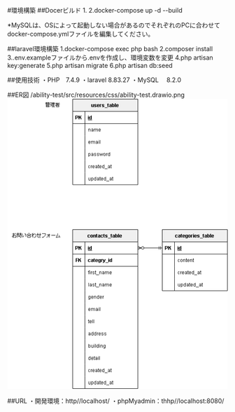 #環境構築
##Docerビルド
1.
2.docker-compose up -d --build

*MySQLは、OSによって起動しない場合があるのでそれぞれのPCに合わせてdocker-compose.ymlファイルを編集してください。

##laravel環境構築
1.docker-compose exec php bash
2.composer install
3..env.exampleファイルから.envを作成し、環境変数を変更
4.php artisan key:generate
5.php artisan migrate
6.php artisan db:seed

##使用技術
・PHP　7.4.9
・laravel  8.83.27
・MySQL　 8.2.0

##ER図
/ability-test/src/resources/css/ability-test.drawio.png
<img src="ability-test.drawio.png" alt="ER Diagram">

##URL
・開発環境：http//localhost/
・phpMyadmin：thhp//localhost:8080/


